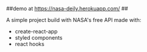 ##demo at https://nasa-deily.herokuapp.com/ ##

A simple project build with NASA's free API
made with:
- create-react-app
- styled components
- react hooks
